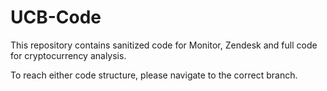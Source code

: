 # UCB-Code

This repository contains sanitized code for Monitor, Zendesk and full code for cryptocurrency analysis.

To reach either code structure, please navigate to the correct branch. 
